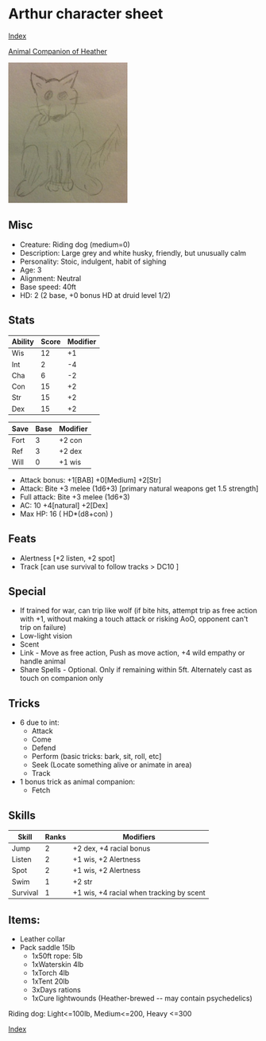 # Arthur character sheet

[Index](./Readme.markdown)

[Animal Companion of Heather](./heather.character.markdown)

![Arthur](arthur.jpeg "./Arthur.jpeg")

## Misc
* Creature: Riding dog (medium=0)
* Description: Large grey and white husky, friendly, but unusually calm
* Personality: Stoic, indulgent, habit of sighing
* Age: 3
* Alignment: Neutral
* Base speed: 40ft
* HD: 2 (2 base, +0 bonus HD at druid level 1/2)

## Stats
| Ability | Score | Modifier
|---------|-------|---------
| Wis     | 12    | +1
| Int     | 2     | -4
| Cha     | 6     | -2
| Con     | 15    | +2
| Str     | 15    | +2
| Dex     | 15    | +2

| Save | Base  | Modifier
|------|-------|---------
| Fort | 3     | +2 con
| Ref  | 3     | +2 dex
| Will | 0     | +1 wis

* Attack bonus: +1[BAB] +0[Medium] +2[Str]
* Attack: Bite +3 melee (1d6+3) [primary natural weapons get 1.5 strength]
* Full attack: Bite +3 melee (1d6+3)
* AC: 10 +4[natural] +2[Dex]
* Max HP: 16 ( HD*(d8+con) )

## Feats
* Alertness [+2 listen, +2 spot]
* Track [can use survival to follow tracks > DC10 ]

## Special
* If trained for war, can trip like wolf (if bite hits, attempt trip as free action with +1, without making a touch attack or risking AoO, opponent can't trip on failure)
* Low-light vision
* Scent
* Link - Move as free action, Push as move action, +4 wild empathy or handle animal
* Share Spells - Optional. Only if remaining within 5ft. Alternately cast as touch on companion only

## Tricks

* 6 due to int:
  * Attack
  * Come
  * Defend
  * Perform (basic tricks: bark, sit, roll, etc]
  * Seek (Locate something alive or animate in area)
  * Track
* 1 bonus trick as animal companion:
  * Fetch

## Skills
| Skill                 | Ranks | Modifiers
|-----------------------|-------|----------
| Jump                  | 2     | +2 dex, +4 racial bonus
| Listen                | 2     | +1 wis, +2 Alertness
| Spot                  | 2     | +1 wis, +2 Alertness
| Swim                  | 1     | +2 str
| Survival              | 1     | +1 wis, +4 racial when tracking by scent

## Items:
* Leather collar
* Pack saddle 15lb
  * 1x50ft rope: 5lb
  * 1xWaterskin 4lb
  * 1xTorch 4lb
  * 1xTent 20lb
  * 3xDays rations
  * 1xCure lightwounds (Heather-brewed -- may contain psychedelics)

Riding dog: Light<=100lb, Medium<=200, Heavy <=300

[Index](./Readme.markdown)

